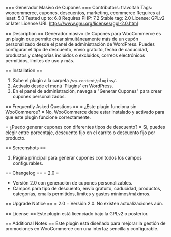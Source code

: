 === Generador Masivo de Cupones ===
Contributors: travoltah
Tags: woocommerce, cupones, descuentos, marketing, ecommerce
Requires at least: 5.0
Tested up to: 6.8
Requires PHP: 7.2
Stable tag: 2.0
License: GPLv2 or later
License URI: https://www.gnu.org/licenses/gpl-2.0.html

== Description ==
Generador masivo de Cupones para WooCommerce es un plugin que permite crear simultáneamente más de un cupón personalizado desde el panel de administración de WordPress. Puedes configurar el tipo de descuento, envío gratuito, fecha de caducidad, productos y categorías incluidos o excluidos, correos electrónicos permitidos, límites de uso y más.

== Installation ==
1. Sube el plugin a la carpeta `/wp-content/plugins/`.
2. Actívalo desde el menú 'Plugins' en WordPress.
3. En el panel de administración, navega a "Generar Cupones" para crear cupones personalizados.

== Frequently Asked Questions ==
= ¿Este plugin funciona sin WooCommerce? =
No, WooCommerce debe estar instalado y activado para que este plugin funcione correctamente.

= ¿Puedo generar cupones con diferentes tipos de descuento? =
Sí, puedes elegir entre porcentaje, descuento fijo en el carrito o descuento fijo por producto.

== Screenshots ==
1. Página principal para generar cupones con todos los campos configurables.

== Changelog ==
= 2.0 =
* Versión 2.0 con generación de cupones personalizables.
* Campos para tipo de descuento, envío gratuito, caducidad, productos, categorías, emails permitidos, límites y gastos mínimos/máximos.

== Upgrade Notice ==
= 2.0 =
Versión 2.0. No existen actualizaciones aún.

== License ==
Este plugin está licenciado bajo la GPLv2 o posterior.

== Additional Notes ==
Este plugin está diseñado para mejorar la gestión de promociones en WooCommerce con una interfaz sencilla y configurable.
